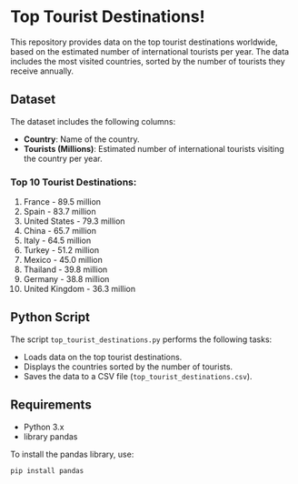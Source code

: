 # Top Tourist Destinations!
This repository provides data on the top tourist destinations worldwide, based on the estimated number of international tourists per year. The data includes the most visited countries, sorted by the number of tourists they receive annually.

## Dataset

The dataset includes the following columns:

- **Country**: Name of the country.
- **Tourists (Millions)**: Estimated number of international tourists visiting the country per year.

### Top 10 Tourist Destinations:

1. France - 89.5 million
2. Spain - 83.7 million
3. United States - 79.3 million
4. China - 65.7 million
5. Italy - 64.5 million
6. Turkey - 51.2 million
7. Mexico - 45.0 million
8. Thailand - 39.8 million
9. Germany - 38.8 million
10. United Kingdom - 36.3 million

## Python Script

The script `top_tourist_destinations.py` performs the following tasks:

- Loads data on the top tourist destinations.
- Displays the countries sorted by the number of tourists.
- Saves the data to a CSV file (`top_tourist_destinations.csv`).

## Requirements

- Python 3.x
- library pandas 

To install the pandas library, use:
```bash
pip install pandas
